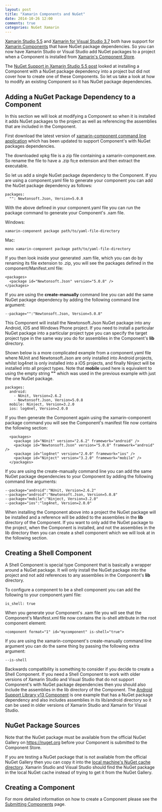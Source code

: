 ```yaml
---
layout: post
title: "Xamarin Components and NuGet"
date: 2014-10-26 12:00
comments: true
categories: NuGet Xamarin
---
```


[Xamarin Studio 5.5](http://lastexitcode.com/blog/2014/10/19/NuGetSupportInXamarinStudio5-5/) and [Xamarin for Visual Studio 3.7](http://developer.xamarin.com/releases/vs/xamarin.vs_3/xamarin.vs_3.7/) both have support for [Xamarin Components](https://components.xamarin.com/) that have NuGet package dependencies. So you can now have Xamarin Studio or Visual Studio add NuGet packages to a project when a Component is installed from [Xamarin's Component Store](https://components.xamarin.com/).

The [NuGet Support in Xamarin Studio 5.5 post](http://lastexitcode.com/blog/2014/10/19/NuGetSupportInXamarinStudio5-5/) looked at installing a Component with a NuGet package dependency into a project but did not cover how to create one of these Components. So let us take a look at how to modify an existing Component so it has NuGet package dependencies. 

## Adding a NuGet Package Dependency to a Component

In this section we will look at modifying a Component so when it is installed it adds NuGet packages to the project as well as referencing the assemblies that are included in the Component.

First download the latest version of [xamarin-component command line application](https://components.xamarin.com/submit/xpkg) which has been updated to support Component's with NuGet packages dependencies.

The downloaded xpkg file is a zip file containing a xamarin-component.exe. So rename the file to have a .zip fo;e extension and then extract the executable.

So let us add a single NuGet package dependency to the Component. If you are using a component.yaml file to generate your component you can add the NuGet package dependency as follows:

    packages:
      "": Newtonsoft.Json, Version=5.0.8

With the above defined in your component.yaml file you can run the package command to generate your Component's .xam file.

Windows:

    xamarin-component package path/to/yaml-file-directory
    
Mac:

    mono xamarin-component package path/to/yaml-file-directory

If you then look inside your generated .xam file, which you can do by renaming its file extension to .zip, you will see the packages defined in the component/Manifest.xml file:

	<packages>
	  <package id="Newtonsoft.Json" version="5.0.8" />
	</packages>

If you are using the **create-manually** command line you can add the same NuGet package dependency by adding the following command line argument:

	--package="":"Newtonsoft.Json, Version=5.0.8"

This Component will install the Newtonsoft.Json NuGet package into any Android, iOS and Windows Phone project. If you need to install a particular NuGet package into a particular project type you can specify the target project type in the same way you do for assemblies in the Component's **lib** directory.

Shown below is a more complicated example from a component.yaml file where NUnit and Newtonsoft.Json are only installed into Android projects, whilst log4net is only installed into a iOS projects, and finally Ninject will be installed into all project types. Note that **mobile** used here is equivalent to using the empty string **""** which was used in the previous example with just the one NuGet package.

    packages:
      android:
        - NUnit, Version=2.6.2
        - Newtonsoft.Json, Version=5.0.8
      mobile: Ninject, Version=3.2.0
      ios: log4net, Version=2.0.0

If you then generate the Component again using the xamarin-component package command you will see the Component's manifest file now contains the following section:

	  <packages>
	    <package id="NUnit" version="2.6.2" framework="android" />
	    <package id="Newtonsoft.Json" version="5.0.8" framework="android" />
	    <package id="log4net" version="2.0.0" framework="ios" />
	    <package id="Ninject" version="3.2.0" framework="mobile" />
	  </packages>

If you are using the create-manually command line you can add the same NuGet package dependencies to your Component by adding the following command line arguments:

	--package="android":"NUnit, Version=2.6.2"
	--package="android":"Newtonsoft.Json, Version=5.0.8"
	--package="mobile":"Ninject, Version=3.2.0"
	--package="ios":"log4net, Version=2.0.0"
    
When installing the Component above into a project the NuGet package will be installed and a reference will be added to the assemblies in the **lib** directory of the Component. If you want to only add the NuGet package to the project, when the Component is installed, and not the assemblies in the lib directory then you can create a shell component which we will look at in the following section.

## Creating a Shell Component

A Shell Component is special type Component that is basically a wrapper around a NuGet package. It will only install the NuGet package into the project and not add references to any assemblies in the Component's **lib** directory.

To configure a component to be a shell component you can add the following to your component.yaml file:

    is_shell: true

When you generate your Component's .xam file you will see that the Component's Manifest.xml file now contains the is-shell attribute in the root component element:

	<component format="1" id="mycomponent" is-shell="true">

If you are using the xamarin-component's create-manually command line argument you can do the same thing by passing the following extra argument:

    --is-shell

Backwards compatibility is something to consider if you decide to create a Shell Component.  If you need a Shell Component to work with older versions of Xamarin Studio and Visual Studio that do not support Component's with NuGet package dependencies then you should also include the assemblies in the lib directory of the Component.  The [Android Support Library v13 Component](https://components.xamarin.com/view/xamandroidsupportv13-18) is one example that has a NuGet package dependency and also includes assemblies in its lib/android directory so it can be used in older versions of Xamarin Studio and Xamarin for Visual Studio.

## NuGet Package Sources

Note that the NuGet package must be available from the official NuGet Gallery on https://nuget.org before your Component is submitted to the Component Store.

If you are testing a NuGet package that is not available from the official NuGet Gallery then you can copy it into the [local machine's NuGet cache directory](http://lastexitcode.com/projects/NuGet/FileLocations/). Xamarin Studio and Visual Studio should find the NuGet package in the local NuGet cache instead of trying to get it from the NuGet Gallery.

## Creating a Component

For more detailed information on how to create a Component please see the [Submitting Components](http://developer.xamarin.com/guides/cross-platform/advanced/submitting_components/) page.



